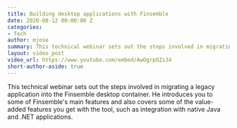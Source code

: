 ```yaml
---
title: Building desktop applications with Finsemble
date: 2020-08-12 00:00:00 Z
categories:
- Tech
author: mjose
summary: This technical webinar sets out the steps involved in migrating a legacy application into the Finsemble desktop container, and introduces some of Finsemble's main features.
layout: video_post
video_url: https://www.youtube.com/embed/AwOgrpOZiJ4
short-author-aside: true
---
```


This technical webinar sets out the steps involved in migrating a legacy application into the Finsemble desktop container. He introduces you to some of Finsemble's main features and also covers some of the value-added features you get with the tool, such as integration with native Java and .NET applications.
